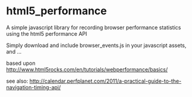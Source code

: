 html5_performance
=================

A simple javascript library for recording browser performance statistics using the html5 performance API

Simply download and include browser_events.js in your javascript assets, and ...

based upon http://www.html5rocks.com/en/tutorials/webperformance/basics/

 see also:  http://calendar.perfplanet.com/2011/a-practical-guide-to-the-navigation-timing-api/